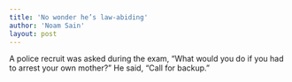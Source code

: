 ```yaml
---
title: 'No wonder he’s law-abiding'
author: 'Noam Sain'
layout: post
---
```


A police recruit was asked during the exam, “What would you do if you had to arrest your own mother?” He said, “Call for backup.”